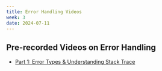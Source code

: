 ```yaml
---
title: Error Handling Videos
week: 3
date: 2024-07-11
---
```

## Pre-recorded Videos on Error Handling

- [Part 1: Error Types & Understanding Stack Trace](https://youtu.be/3iUipr-vKkE?si=ooWBQ9eKfswZnWLY)
